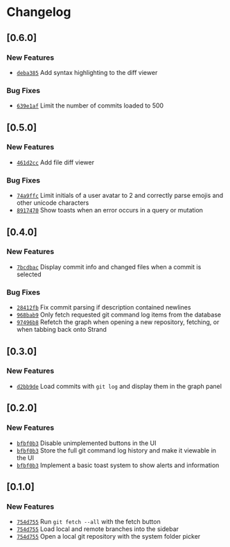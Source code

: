# Changelog

## \[0.6.0]

### New Features

- [`deba385`](https://www.github.com/GRA0007/strand/commit/deba3850edb5c949db081705c7b032aa1cb7a69f) Add syntax highlighting to the diff viewer

### Bug Fixes

- [`639e1af`](https://www.github.com/GRA0007/strand/commit/639e1affd0b3be0132bf513f96234ea3eb1eb39a) Limit the number of commits loaded to 500

## \[0.5.0]

### New Features

- [`461d2cc`](https://www.github.com/GRA0007/strand/commit/461d2cc8948d14717908c0223bd1fd7ff2febe15) Add file diff viewer

### Bug Fixes

- [`74a9ffc`](https://www.github.com/GRA0007/strand/commit/74a9ffc6ddc106dba5f655aab3d03626279d54ea) Limit initials of a user avatar to 2 and correctly parse emojis and other unicode characters
- [`8917470`](https://www.github.com/GRA0007/strand/commit/8917470fb63ad83d6710f9fa462cb222fa119972) Show toasts when an error occurs in a query or mutation

## \[0.4.0]

### New Features

- [`7bcdbac`](https://www.github.com/GRA0007/strand/commit/7bcdbaca2a34a8e8fc82e7f108248763cadf2e04) Display commit info and changed files when a commit is selected

### Bug Fixes

- [`28412fb`](https://www.github.com/GRA0007/strand/commit/28412fbb76e115231bef778a8c6c7f80e6ae9cb4) Fix commit parsing if description contained newlines
- [`968bab9`](https://www.github.com/GRA0007/strand/commit/968bab9cfa776d86423a08a327f8c0030f4a4cf0) Only fetch requested git command log items from the database
- [`97496b8`](https://www.github.com/GRA0007/strand/commit/97496b88ad48200c8a80f9bfe669f152187c9fd8) Refetch the graph when opening a new repository, fetching, or when tabbing back onto Strand

## \[0.3.0]

### New Features

- [`d2bb9de`](https://www.github.com/GRA0007/strand/commit/d2bb9dea5c38d3c761e34ec28fbfbd7e93aef958) Load commits with `git log` and display them in the graph panel

## \[0.2.0]

### New Features

- [`bfbf0b3`](https://www.github.com/GRA0007/strand/commit/bfbf0b3a4dcb4236bb9cb00944dfb3db41add308) Disable unimplemented buttons in the UI
- [`bfbf0b3`](https://www.github.com/GRA0007/strand/commit/bfbf0b3a4dcb4236bb9cb00944dfb3db41add308) Store the full git command log history and make it viewable in the UI
- [`bfbf0b3`](https://www.github.com/GRA0007/strand/commit/bfbf0b3a4dcb4236bb9cb00944dfb3db41add308) Implement a basic toast system to show alerts and information

## \[0.1.0]

### New Features

- [`754d755`](https://www.github.com/GRA0007/strand/commit/754d755faeea008334ba1215e748e097ab8359d3) Run `git fetch --all` with the fetch button
- [`754d755`](https://www.github.com/GRA0007/strand/commit/754d755faeea008334ba1215e748e097ab8359d3) Load local and remote branches into the sidebar
- [`754d755`](https://www.github.com/GRA0007/strand/commit/754d755faeea008334ba1215e748e097ab8359d3) Open a local git repository with the system folder picker
